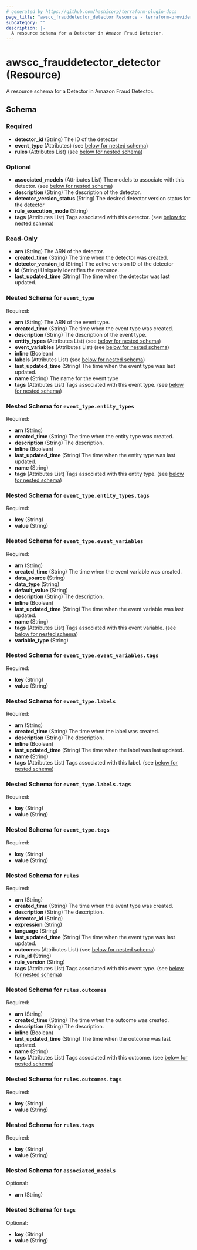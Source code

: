 ```yaml
---
# generated by https://github.com/hashicorp/terraform-plugin-docs
page_title: "awscc_frauddetector_detector Resource - terraform-provider-awscc"
subcategory: ""
description: |-
  A resource schema for a Detector in Amazon Fraud Detector.
---
```


# awscc_frauddetector_detector (Resource)

A resource schema for a Detector in Amazon Fraud Detector.



<!-- schema generated by tfplugindocs -->
## Schema

### Required

- **detector_id** (String) The ID of the detector
- **event_type** (Attributes) (see [below for nested schema](#nestedatt--event_type))
- **rules** (Attributes List) (see [below for nested schema](#nestedatt--rules))

### Optional

- **associated_models** (Attributes List) The models to associate with this detector. (see [below for nested schema](#nestedatt--associated_models))
- **description** (String) The description of the detector.
- **detector_version_status** (String) The desired detector version status for the detector
- **rule_execution_mode** (String)
- **tags** (Attributes List) Tags associated with this detector. (see [below for nested schema](#nestedatt--tags))

### Read-Only

- **arn** (String) The ARN of the detector.
- **created_time** (String) The time when the detector was created.
- **detector_version_id** (String) The active version ID of the detector
- **id** (String) Uniquely identifies the resource.
- **last_updated_time** (String) The time when the detector was last updated.

<a id="nestedatt--event_type"></a>
### Nested Schema for `event_type`

Required:

- **arn** (String) The ARN of the event type.
- **created_time** (String) The time when the event type was created.
- **description** (String) The description of the event type.
- **entity_types** (Attributes List) (see [below for nested schema](#nestedatt--event_type--entity_types))
- **event_variables** (Attributes List) (see [below for nested schema](#nestedatt--event_type--event_variables))
- **inline** (Boolean)
- **labels** (Attributes List) (see [below for nested schema](#nestedatt--event_type--labels))
- **last_updated_time** (String) The time when the event type was last updated.
- **name** (String) The name for the event type
- **tags** (Attributes List) Tags associated with this event type. (see [below for nested schema](#nestedatt--event_type--tags))

<a id="nestedatt--event_type--entity_types"></a>
### Nested Schema for `event_type.entity_types`

Required:

- **arn** (String)
- **created_time** (String) The time when the entity type was created.
- **description** (String) The description.
- **inline** (Boolean)
- **last_updated_time** (String) The time when the entity type was last updated.
- **name** (String)
- **tags** (Attributes List) Tags associated with this entity type. (see [below for nested schema](#nestedatt--event_type--entity_types--tags))

<a id="nestedatt--event_type--entity_types--tags"></a>
### Nested Schema for `event_type.entity_types.tags`

Required:

- **key** (String)
- **value** (String)



<a id="nestedatt--event_type--event_variables"></a>
### Nested Schema for `event_type.event_variables`

Required:

- **arn** (String)
- **created_time** (String) The time when the event variable was created.
- **data_source** (String)
- **data_type** (String)
- **default_value** (String)
- **description** (String) The description.
- **inline** (Boolean)
- **last_updated_time** (String) The time when the event variable was last updated.
- **name** (String)
- **tags** (Attributes List) Tags associated with this event variable. (see [below for nested schema](#nestedatt--event_type--event_variables--tags))
- **variable_type** (String)

<a id="nestedatt--event_type--event_variables--tags"></a>
### Nested Schema for `event_type.event_variables.tags`

Required:

- **key** (String)
- **value** (String)



<a id="nestedatt--event_type--labels"></a>
### Nested Schema for `event_type.labels`

Required:

- **arn** (String)
- **created_time** (String) The time when the label was created.
- **description** (String) The description.
- **inline** (Boolean)
- **last_updated_time** (String) The time when the label was last updated.
- **name** (String)
- **tags** (Attributes List) Tags associated with this label. (see [below for nested schema](#nestedatt--event_type--labels--tags))

<a id="nestedatt--event_type--labels--tags"></a>
### Nested Schema for `event_type.labels.tags`

Required:

- **key** (String)
- **value** (String)



<a id="nestedatt--event_type--tags"></a>
### Nested Schema for `event_type.tags`

Required:

- **key** (String)
- **value** (String)



<a id="nestedatt--rules"></a>
### Nested Schema for `rules`

Required:

- **arn** (String)
- **created_time** (String) The time when the event type was created.
- **description** (String) The description.
- **detector_id** (String)
- **expression** (String)
- **language** (String)
- **last_updated_time** (String) The time when the event type was last updated.
- **outcomes** (Attributes List) (see [below for nested schema](#nestedatt--rules--outcomes))
- **rule_id** (String)
- **rule_version** (String)
- **tags** (Attributes List) Tags associated with this event type. (see [below for nested schema](#nestedatt--rules--tags))

<a id="nestedatt--rules--outcomes"></a>
### Nested Schema for `rules.outcomes`

Required:

- **arn** (String)
- **created_time** (String) The time when the outcome was created.
- **description** (String) The description.
- **inline** (Boolean)
- **last_updated_time** (String) The time when the outcome was last updated.
- **name** (String)
- **tags** (Attributes List) Tags associated with this outcome. (see [below for nested schema](#nestedatt--rules--outcomes--tags))

<a id="nestedatt--rules--outcomes--tags"></a>
### Nested Schema for `rules.outcomes.tags`

Required:

- **key** (String)
- **value** (String)



<a id="nestedatt--rules--tags"></a>
### Nested Schema for `rules.tags`

Required:

- **key** (String)
- **value** (String)



<a id="nestedatt--associated_models"></a>
### Nested Schema for `associated_models`

Optional:

- **arn** (String)


<a id="nestedatt--tags"></a>
### Nested Schema for `tags`

Optional:

- **key** (String)
- **value** (String)


